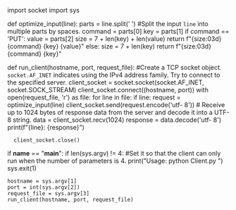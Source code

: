 
import socket
import sys

def optimize_input(line):
    parts = line.split(' ')  #Split the input `line` into multiple parts by spaces.
    command = parts[0]
    key = parts[1]
    if command == 'PUT':
        value = parts[2]
        size = 7 + len(key) + len(value)
        return f"{size:03d} {command} {key} {value}"
    else:
        size = 7 + len(key)
        return f"{size:03d} {command} {key}"

def run_client(hostname, port, request_file):
      #Create a TCP socket object. `socket.AF_INET` indicates using the IPv4 address family. Try to connect to the specified server.
     client_socket = socket.socket(socket.AF_INET, socket.SOCK_STREAM)
     client_socket.connect((hostname, port))
     with open(request_file, 'r') as file:
        for line in file:
            if line:
                request = optimize_input(line)
                client_socket.send(request.encode('utf- 8'))
                # Receive up to 1024 bytes of response data from the server and decode it into a UTF-8 string.
                data = client_socket.recv(1024)
                response = data.decode('utf- 8')
                print(f"{line}: {response}")

      client_socket.close()



if __name__ == "__main__":
    if len(sys.argv) != 4:  #Set it so that the client can only run when the number of parameters is 4.
        print("Usage: python Client.py <hostname> <port> <requestFile>")
        sys.exit(1)
    
    hostname = sys.argv[1]
    port = int(sys.argv[2])
    request_file = sys.argv[3]
    run_client(hostname, port, request_file)